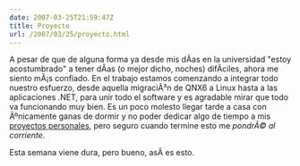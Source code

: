 ```yaml
---
date: 2007-03-25T21:59:47Z
title: Proyecto
url: /2007/03/25/proyecto.html
---
```


<p>A pesar de que de alguna forma ya desde mis dÃ­as en la universidad "estoy acostumbrado" a tener dÃ­as (o mejor dicho, noches) difÃ­ciles, ahora me siento mÃ¡s confiado. En el trabajo estamos comenzando a integrar todo nuestro esfuerzo, desde aquella migraciÃ³n de QNX6 a Linux hasta a las aplicaciones .NET, para unir todo el software y es agradable mirar que todo va funcionando muy bien. Es un poco molesto llegar tarde a casa con Ãºnicamente ganas de dormir y no poder dedicar algo de tiempo a mis <a href="http://www.monouml.org">proyectos personales</a>, pero seguro cuando termine esto me <em>pondrÃ© al corriente</em>.</p>
<p>Esta semana viene dura, pero bueno, asÃ­ es esto.</p>
